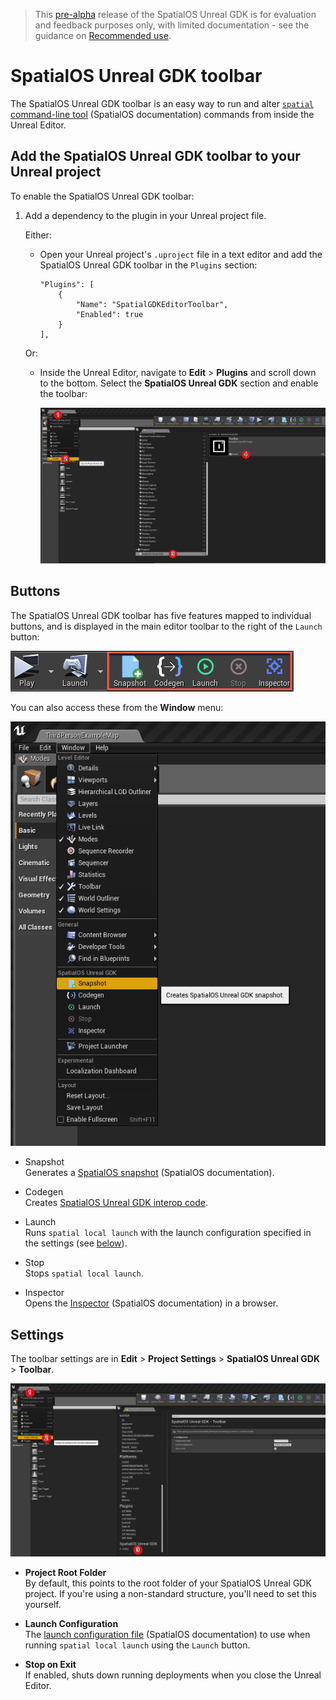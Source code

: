 > This [pre-alpha](https://docs.improbable.io/reference/13.1/shared/release-policy#maturity-stages) release of the SpatialOS Unreal GDK is for evaluation and feedback purposes only, with limited documentation - see the guidance on [Recommended use](../../README.md#recommended-use).

# SpatialOS Unreal GDK toolbar

The SpatialOS Unreal GDK toolbar is an easy way to run and alter [`spatial` command-line tool](https://docs.improbable.io/reference/13.1/shared/glossary#the-spatial-command-line-tool) (SpatialOS documentation) commands from inside the Unreal Editor.

## Add the SpatialOS Unreal GDK toolbar to your Unreal project

To enable the SpatialOS Unreal GDK toolbar:

1. Add a dependency to the plugin in your Unreal project file.

	Either:
	* Open your Unreal project's `.uproject` file in a text editor and add the SpatialOS Unreal GDK toolbar in the `Plugins` section:
	    ```
	    "Plugins": [
	        {
	            "Name": "SpatialGDKEditorToolbar",
	            "Enabled": true
	        }
	    ],
	    ```

   Or:
	* Inside the Unreal Editor, navigate to **Edit** > **Plugins** and scroll down
	to the bottom. Select the **SpatialOS Unreal GDK** section and enable the toolbar:

		![Toolbar](../assets/screen_grabs/toolbar/enable_toolbar.png)

## Buttons

The SpatialOS Unreal GDK toolbar has five features mapped to individual buttons, and is displayed in the main editor toolbar to the right of the `Launch` button:

 ![Toolbar](../assets/screen_grabs/toolbar/toolbar_buttons.png)

You can also access these from the **Window** menu:

 ![Toolbar](../assets/screen_grabs/toolbar/window_access.png)


* Snapshot</br>
Generates a [SpatialOS snapshot](https://docs.improbable.io/reference/13.1/shared/glossary#snapshot) (SpatialOS documentation).

* Codegen</br>
Creates [SpatialOS Unreal GDK interop code](./interop.md).

* Launch</br>
Runs `spatial local launch` with the launch configuration specified in the settings (see [below](#settings)).

* Stop</br>
Stops `spatial local launch`.

* Inspector</br>
Opens the [Inspector](https://docs.improbable.io/reference/13.1/shared/glossary#inspector) (SpatialOS documentation) in a browser.

## Settings

The toolbar settings are in **Edit** > **Project Settings** > **SpatialOS Unreal GDK** > **Toolbar**.

 ![Ttoolbar](../assets/screen_grabs/toolbar/toolbar_settings.png)


* **Project Root Folder**</br>
By default, this points to the root folder of your SpatialOS Unreal GDK project. If you're using a non-standard structure, you'll need to set this yourself.

* **Launch Configuration**</br>
The [launch configuration file](https://docs.improbable.io/reference/13.1/shared/reference/file-formats/launch-config) (SpatialOS documentation) to use when running `spatial local launch` using the `Launch` button.

* **Stop on Exit**</br>
If enabled, shuts down running deployments when you close the Unreal Editor.
